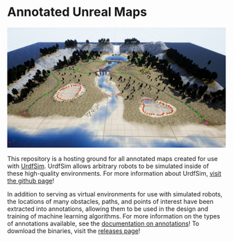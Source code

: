 # Annotated Unreal Maps

![HeaderImage](https://github.com/mitchellspryn/AnnotatedUnrealMaps/blob/master/AnnotatedUnrealMaps/three_bridges_annotations/three_bridges_annotations_image.png)

This repository is a hosting ground for all annotated maps created for use with [UrdfSim](https://github.com/mitchellspryn/UrdfSim). UrdfSim allows arbitrary robots to be simulated inside of these high-quality environments. For more information about UrdfSim, [visit the github page](https://github.com/mitchellspryn/UrdfSim)!

In addition to serving as virtual environments for use with simulated robots, the locations of many obstacles, paths, and points of interest have been extracted into annotations, allowing them to be used in the design and training of machine learning algorithms. For more information on the types of annotations available, see the [documentation on annotations](https://github.com/mitchellspryn/AnnotatedUnrealMaps/blob/master/Docs/Annotations.md)! To download the binaries, visit the [releases page](https://github.com/mitchellspryn/AnnotatedUnrealMaps/releases)!